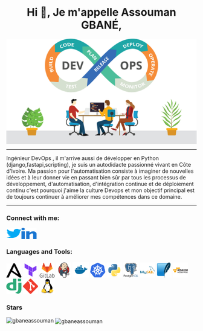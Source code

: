 <h1 align="center">Hi 👋, Je m'appelle Assouman GBANÉ,</h1>
<div>
  <img align="center" src="https://github.com/gbaneassouman/images/blob/main/screenshots/DevOps-scaled.jpg" />
</div>
<hr>
Ingénieur DevOps , il m'arrive aussi de développer en Python (django,fastapi,scripting), je suis un autodidacte passionné vivant en Côte d'Ivoire.
Ma passion pour l'automatisation consiste à imaginer de nouvelles idées et à leur donner vie en passant bien sûr par tous les processus de développement, d'automatisation, d'intégration continue et de déploiement continu
c'est pourquoi j'aime la culture Devops et mon objectif principal est de toujours continuer à améliorer mes compétences dans ce domaine.
<hr>
<div> 
</div><h3 align="left">Connect with me:</h3>
<p align="left">
<a href="https://twitter.com/GbaneAssouma" target="blank"><img align="center" src="https://raw.githubusercontent.com/teamedwardforever/Readme-Generator/71f25dd8b98329b168142a6b782a107b75eab178/svg/Social/twitter.svg" alt="GbaneAssouma" height="30" width="40" /></a><a href="https://linkedin.com/in/gbane-assouman" target="blank"><img align="center" src="https://raw.githubusercontent.com/teamedwardforever/Readme-Generator/71f25dd8b98329b168142a6b782a107b75eab178/svg/Social/linked-in-alt.svg" alt="gbane-assouman" height="30" width="40" /></a>
</p>


<h3 align="left">Languages and Tools:</h3>
<p align="left">

<img src="https://github.com/gbaneassouman/images/blob/main/screenshots/ansible.png" alt="Ansible" width="40" height="38"/>
<img src="https://github.com/gbaneassouman/images/blob/main/screenshots/terraform.png" alt="Terraform" width="40" height="40"/>
<img src="https://github.com/gbaneassouman/images/blob/main/screenshots/gitlab.png" alt="Gitlab" width="40" height="40"/>
<img src="https://github.com/gbaneassouman/images/blob/main/screenshots/jenkins.png" alt="Jenkins" width="40" height="40"/>
<img src="https://github.com/gbaneassouman/images/blob/main/screenshots/docker.png" alt="Docker" width="42" height="42"/>
<img src="https://github.com/gbaneassouman/images/blob/main/screenshots/kubernetes.png" alt="Kubernetes" width="40" height="40"/>
<img src="https://raw.githubusercontent.com/teamedwardforever/Readme-Generator/71f25dd8b98329b168142a6b782a107b75eab178/svg/Skills/Languages/python-original.svg" alt="Python" width="40" height="40"/>
<img src="https://raw.githubusercontent.com/teamedwardforever/Readme-Generator/71f25dd8b98329b168142a6b782a107b75eab178/svg/Skills/Database/postgresql-original-wordmark.svg" alt="Postgresql" width="40" height="40"/>
<img src="https://raw.githubusercontent.com/teamedwardforever/Readme-Generator/71f25dd8b98329b168142a6b782a107b75eab178/svg/Skills/Database/mysql-original-wordmark.svg" alt="Mysql" width="40" height="40"/>
<img src="https://raw.githubusercontent.com/teamedwardforever/Readme-Generator/71f25dd8b98329b168142a6b782a107b75eab178/svg/Skills/Database/sqlite-icon.svg" alt="Sqlite" width="40" height="40"/>
<img src="https://raw.githubusercontent.com/teamedwardforever/Readme-Generator/71f25dd8b98329b168142a6b782a107b75eab178/svg/Skills/Devops/amazonwebservices-original-wordmark.svg" alt="Amazon Web Services" width="40" height="40"/>
<img src="https://raw.githubusercontent.com/teamedwardforever/Readme-Generator/71f25dd8b98329b168142a6b782a107b75eab178/svg/Skills/Framework/django.svg" alt="Django" width="40" height="40"/>
<img src="https://raw.githubusercontent.com/teamedwardforever/Readme-Generator/71f25dd8b98329b168142a6b782a107b75eab178/svg/Skills/Other/git-scm-icon.svg" alt="Git" width="40" height="40"/>
<img src="https://raw.githubusercontent.com/teamedwardforever/Readme-Generator/71f25dd8b98329b168142a6b782a107b75eab178/svg/Skills/Other/linux-original.svg" alt="Linux" width="40" height="40"/>
</p>

<h3 align="left">Stars</h3>
<img align="left" height="180em" src="https://github-readme-stats.vercel.app/api/top-langs/?username=gbaneassouman&layout=compact&theme=" alt=gbaneassouman />

<p>&nbsp;<img align="center" height="180em" src="https://github-readme-stats.vercel.app/api?username=gbaneassouman&show_icons=true&locale=en&theme=" alt="gbaneassouman" /></p>



<div align="center">
<a href="https://github.com/gbaneassouman">
</div>
